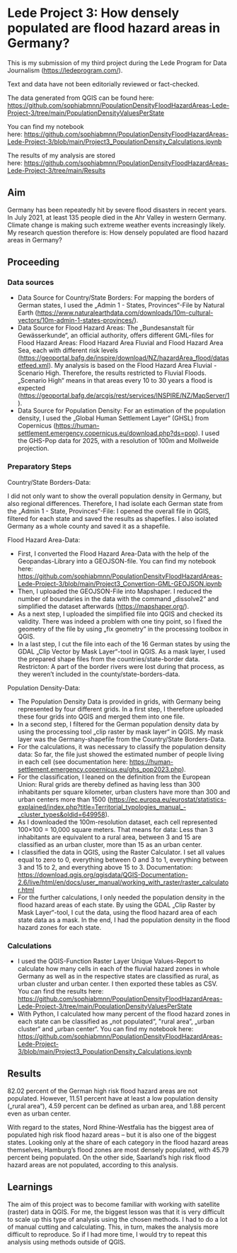 # Lede Project 3: How densely populated are flood hazard areas in Germany?

This is my submission of my third project during the Lede Program for Data Journalism (https://ledeprogram.com/). 

Text and data have not been editorially reviewed or fact-checked.

The data generated from QGIS can be found here: https://github.com/sophiabmnn/PopulationDensityFloodHazardAreas-Lede-Project-3/tree/main/PopulationDensityValuesPerState 

You can find my notebook here: https://github.com/sophiabmnn/PopulationDensityFloodHazardAreas-Lede-Project-3/blob/main/Project3_PopulationDensity_Calculations.ipynb

The results of my analysis are stored here: https://github.com/sophiabmnn/PopulationDensityFloodHazardAreas-Lede-Project-3/tree/main/Results 

## Aim

Germany has been repeatedly hit by severe flood disasters in recent years. In July 2021, at least 135 people died in the Ahr Valley in western Germany. Climate change is making such extreme weather events increasingly likely. My research question therefore is: How densely populated are flood hazard areas in Germany?

## Proceeding

### Data sources

- Data Source for Country/State Borders: For mapping the borders of German states, I used the „Admin 1 - States, Provinces“-File by Natural Earth (https://www.naturalearthdata.com/downloads/10m-cultural-vectors/10m-admin-1-states-provinces/).
- Data Source for Flood Hazard Areas: The „Bundesanstalt für Gewässerkunde“, an official authority, offers different GML-files for Flood Hazard Areas: Flood Hazard Area Fluvial and Flood Hazard Area Sea, each with different risk levels (https://geoportal.bafg.de/inspire/download/NZ/hazardArea_flood/datasetfeed.xml). My analysis is based on the Flood Hazard Area Fluvial - Scenario High. Therefore, the results restricted to Fluvial Floods. „Scenario High“ means in that areas every 10 to 30 years a flood is expected (https://geoportal.bafg.de/arcgis/rest/services/INSPIRE/NZ/MapServer/1).
- Data Source for Population Density: For an estimation of the population density, I used the „Global Human Settlement Layer“ (GHSL) from Copernicus (https://human-settlement.emergency.copernicus.eu/download.php?ds=pop). I used the GHS-Pop data for 2025, with a resolution of 100m and Mollweide projection.

### Preparatory Steps

Country/State Borders-Data:

I did not only want to show the overall population density in Germany, but also regional differences. Therefore, I had isolate each German state from the „Admin 1 - State, Provinces“-File: I opened the overall file in QGIS, filtered for each state and saved the results as shapefiles. I also isolated Germany as a whole county and saved it as a shapefile.

Flood Hazard Area-Data:

- First, I converted the Flood Hazard Area-Data with the help of the Geopandas-Library into a GEOJSON-file. You can find my notebook here: https://github.com/sophiabmnn/PopulationDensityFloodHazardAreas-Lede-Project-3/blob/main/Project3_Convertion-GML-GEOJSON.ipynb 
- Then, I uploaded the GEOJSON-File into Mapshaper. I reduced the number of boundaries in the data with the command „dissolve2“ and simplified the dataset afterwards (https://mapshaper.org/).
- As a next step, I uploaded the simplified file into QGIS and checked its validity. There was indeed a problem with one tiny point, so I fixed the geometry of the file by using „fix geometry“ in the processing toolbox in QGIS.
- In a last step, I cut the file into each of the 16 German states by using the GDAL „Clip Vector by Mask Layer“-tool in QGIS. As a mask layer, I used the prepared shape files from the countries/state-border data. Restricton: A part of the border rivers were lost during that process, as they weren’t included in the county/state-borders-data.

Population Density-Data:

- The Population Density Data is provided in grids, with Germany being represented by four different grids. In a first step, I therefore uploaded these four grids into QGIS and merged them into one file. 
- In a second step, I filtered for the German population density data by using the processing tool „clip raster by mask layer“ in QGIS. My mask layer was the Germany-shapefile from the Country/State Borders-Data.
- For the calculations, it was necessary to classify the population density data: So far, the file just showed the estimated number of people living in each cell (see documentation here: https://human-settlement.emergency.copernicus.eu/ghs_pop2023.php).
- For the classification, I leaned on the definition from the European Union: Rural grids are thereby defined as having less than 300 inhabitants per square kilometer, urban clusters have more than 300 and urban centers more than 1500 (https://ec.europa.eu/eurostat/statistics-explained/index.php?title=Territorial_typologies_manual_-_cluster_types&oldid=649958).
- As I downloaded the 100m-resolution dataset, each cell represented 100×100 = 10,000 square meters. That means for data: Less than 3 inhabitants are equivalent to a rural area, between 3 and 15 are classified as an urban cluster, more than 15 as an urban center.
- I classified the data in QGIS, using the Raster Calculator. I set all values equal to zero to 0, everything between 0 and 3 to 1, everything between 3 and 15 to 2, and everything above 15 to 3. Documentation: https://download.qgis.org/qgisdata/QGIS-Documentation-2.6/live/html/en/docs/user_manual/working_with_raster/raster_calculator.html  
- For the further calculations, I only needed the population density in the flood hazard areas of each state. By using the GDAL „Clip Raster by Mask Layer“-tool, I cut the data, using the flood hazard area of each state data as a mask. In the end, I had the population density in the flood hazard zones for each state.

### Calculations

- I used the QGIS-Function Raster Layer Unique Values-Report to calculate how many cells in each of the fluvial hazard zones in whole Germany as well as in the respective states are classified as rural, as urban cluster and urban center. I then exported these tables as CSV. You can find the results here: https://github.com/sophiabmnn/PopulationDensityFloodHazardAreas-Lede-Project-3/tree/main/PopulationDensityValuesPerState 
- With Python, I calculated how many percent of the flood hazard zones in each state can be classified as „not populated“, "rural area“, „urban cluster“ and „urban center“. You can find my notebook here: https://github.com/sophiabmnn/PopulationDensityFloodHazardAreas-Lede-Project-3/blob/main/Project3_PopulationDensity_Calculations.ipynb 

## Results

82.02 percent of the German high risk flood hazard areas are not populated. However, 11.51 percent have at least a low population density („rural area“), 4.59 percent can be defined as urban area, and 1.88 percent even as urban center. 

With regard to the states, Nord Rhine-Westfalia has the biggest area of populated high risk flood hazard areas – but it is also one of the biggest states. Looking only at the share of each category in the flood hazard areas themselves, Hamburg’s flood zones are most densely populated, with 45.79 percent being populated. On the other side, Saarland’s high risk flood hazard areas are not populated, according to this analysis.

## Learnings

The aim of this project was to become familiar with working with satellite (raster) data in QGIS. For me, the biggest lesson was that it is very difficult to scale up this type of analysis using the chosen methods. I had to do a lot of manual cutting and calculating. This, in turn, makes the analysis more difficult to reproduce. So if I had more time, I would try to repeat this analysis using methods outside of QGIS.